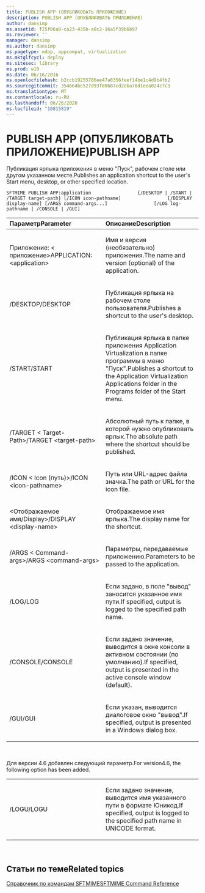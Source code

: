 ```yaml
---
title: PUBLISH APP (ОПУБЛИКОВАТЬ ПРИЛОЖЕНИЕ)
description: PUBLISH APP (ОПУБЛИКОВАТЬ ПРИЛОЖЕНИЕ)
author: dansimp
ms.assetid: f25f06a8-ca23-435b-a0c2-16a5f39b6b97
ms.reviewer: ''
manager: dansimp
ms.author: dansimp
ms.pagetype: mdop, appcompat, virtualization
ms.mktglfcycl: deploy
ms.sitesec: library
ms.prod: w10
ms.date: 06/16/2016
ms.openlocfilehash: b2ccb19255786ee47a8356feef14be1c4d9b4fb2
ms.sourcegitcommit: 354664bc527d93f80687cd2eba70d1eea024c7c3
ms.translationtype: MT
ms.contentlocale: ru-RU
ms.lasthandoff: 06/26/2020
ms.locfileid: "10815819"
---
```

# <span data-ttu-id="d35e5-103">PUBLISH APP (ОПУБЛИКОВАТЬ ПРИЛОЖЕНИЕ)</span><span class="sxs-lookup"><span data-stu-id="d35e5-103">PUBLISH APP</span></span>


<span data-ttu-id="d35e5-104">Публикация ярлыка приложения в меню "Пуск", рабочем столе или другом указанном месте.</span><span class="sxs-lookup"><span data-stu-id="d35e5-104">Publishes an application shortcut to the user's Start menu, desktop, or other specified location.</span></span>

`SFTMIME PUBLISH APP:application                 {/DESKTOP | /START | /TARGET target-path} [/ICON icon-pathname]                 [/DISPLAY display-name] [/ARGS command-args...]                 [/LOG log-pathname | /CONSOLE | /GUI]`

<table>
<colgroup>
<col width="50%" />
<col width="50%" />
</colgroup>
<thead>
<tr class="header">
<th align="left"><span data-ttu-id="d35e5-105">Параметр</span><span class="sxs-lookup"><span data-stu-id="d35e5-105">Parameter</span></span></th>
<th align="left"><span data-ttu-id="d35e5-106">Описание</span><span class="sxs-lookup"><span data-stu-id="d35e5-106">Description</span></span></th>
</tr>
</thead>
<tbody>
<tr class="odd">
<td align="left"><p><span data-ttu-id="d35e5-107">Приложение: &lt; приложение&gt;</span><span class="sxs-lookup"><span data-stu-id="d35e5-107">APPLICATION:&lt;application&gt;</span></span></p></td>
<td align="left"><p><span data-ttu-id="d35e5-108">Имя и версия (необязательно) приложения.</span><span class="sxs-lookup"><span data-stu-id="d35e5-108">The name and version (optional) of the application.</span></span></p></td>
</tr>
<tr class="even">
<td align="left"><p><span data-ttu-id="d35e5-109">/DESKTOP</span><span class="sxs-lookup"><span data-stu-id="d35e5-109">/DESKTOP</span></span></p></td>
<td align="left"><p><span data-ttu-id="d35e5-110">Публикация ярлыка на рабочем столе пользователя.</span><span class="sxs-lookup"><span data-stu-id="d35e5-110">Publishes a shortcut to the user's desktop.</span></span></p></td>
</tr>
<tr class="odd">
<td align="left"><p><span data-ttu-id="d35e5-111">/START</span><span class="sxs-lookup"><span data-stu-id="d35e5-111">/START</span></span></p></td>
<td align="left"><p><span data-ttu-id="d35e5-112">Публикация ярлыка в папке приложения Application Virtualization в папке программы в меню "Пуск".</span><span class="sxs-lookup"><span data-stu-id="d35e5-112">Publishes a shortcut to the Application Virtualization Applications folder in the Programs folder of the Start menu.</span></span></p></td>
</tr>
<tr class="even">
<td align="left"><p><span data-ttu-id="d35e5-113">/TARGET &lt; Target-Path&gt;</span><span class="sxs-lookup"><span data-stu-id="d35e5-113">/TARGET &lt;target-path&gt;</span></span></p></td>
<td align="left"><p><span data-ttu-id="d35e5-114">Абсолютный путь к папке, в которой нужно опубликовать ярлык.</span><span class="sxs-lookup"><span data-stu-id="d35e5-114">The absolute path where the shortcut should be published.</span></span></p></td>
</tr>
<tr class="odd">
<td align="left"><p><span data-ttu-id="d35e5-115">/ICON &lt; Icon (путь)&gt;</span><span class="sxs-lookup"><span data-stu-id="d35e5-115">/ICON &lt;icon-pathname&gt;</span></span></p></td>
<td align="left"><p><span data-ttu-id="d35e5-116">Путь или URL-адрес файла значка.</span><span class="sxs-lookup"><span data-stu-id="d35e5-116">The path or URL for the icon file.</span></span></p></td>
</tr>
<tr class="even">
<td align="left"><p><span data-ttu-id="d35e5-117">&lt;Отображаемое имя/Display&gt;</span><span class="sxs-lookup"><span data-stu-id="d35e5-117">/DISPLAY &lt;display-name&gt;</span></span></p></td>
<td align="left"><p><span data-ttu-id="d35e5-118">Отображаемое имя ярлыка.</span><span class="sxs-lookup"><span data-stu-id="d35e5-118">The display name for the shortcut.</span></span></p></td>
</tr>
<tr class="odd">
<td align="left"><p><span data-ttu-id="d35e5-119">/ARGS &lt; Command-args&gt;</span><span class="sxs-lookup"><span data-stu-id="d35e5-119">/ARGS &lt;command-args&gt;</span></span></p></td>
<td align="left"><p><span data-ttu-id="d35e5-120">Параметры, передаваемые приложению.</span><span class="sxs-lookup"><span data-stu-id="d35e5-120">Parameters to be passed to the application.</span></span></p></td>
</tr>
<tr class="even">
<td align="left"><p><span data-ttu-id="d35e5-121">/LOG</span><span class="sxs-lookup"><span data-stu-id="d35e5-121">/LOG</span></span></p></td>
<td align="left"><p><span data-ttu-id="d35e5-122">Если задано, в поле "вывод" заносится указанное имя пути.</span><span class="sxs-lookup"><span data-stu-id="d35e5-122">If specified, output is logged to the specified path name.</span></span></p></td>
</tr>
<tr class="odd">
<td align="left"><p><span data-ttu-id="d35e5-123">/CONSOLE</span><span class="sxs-lookup"><span data-stu-id="d35e5-123">/CONSOLE</span></span></p></td>
<td align="left"><p><span data-ttu-id="d35e5-124">Если задано значение, выводится в окне консоли в активном состоянии (по умолчанию).</span><span class="sxs-lookup"><span data-stu-id="d35e5-124">If specified, output is presented in the active console window (default).</span></span></p></td>
</tr>
<tr class="even">
<td align="left"><p><span data-ttu-id="d35e5-125">/GUI</span><span class="sxs-lookup"><span data-stu-id="d35e5-125">/GUI</span></span></p></td>
<td align="left"><p><span data-ttu-id="d35e5-126">Если указан, выводится диалоговое окно "вывод".</span><span class="sxs-lookup"><span data-stu-id="d35e5-126">If specified, output is presented in a Windows dialog box.</span></span></p></td>
</tr>
</tbody>
</table>

 

<span data-ttu-id="d35e5-127">Для версии 4.6 добавлен следующий параметр.</span><span class="sxs-lookup"><span data-stu-id="d35e5-127">For version4.6, the following option has been added.</span></span>

<table>
<colgroup>
<col width="50%" />
<col width="50%" />
</colgroup>
<tbody>
<tr class="odd">
<td align="left"><p><span data-ttu-id="d35e5-128">/LOGU</span><span class="sxs-lookup"><span data-stu-id="d35e5-128">/LOGU</span></span></p></td>
<td align="left"><p><span data-ttu-id="d35e5-129">Если задано значение, выводится имя указанного пути в формате Юникод.</span><span class="sxs-lookup"><span data-stu-id="d35e5-129">If specified, output is logged to the specified path name in UNICODE format.</span></span></p></td>
</tr>
</tbody>
</table>

 

## <span data-ttu-id="d35e5-130">Статьи по теме</span><span class="sxs-lookup"><span data-stu-id="d35e5-130">Related topics</span></span>


[<span data-ttu-id="d35e5-131">Справочник по командам SFTMIME</span><span class="sxs-lookup"><span data-stu-id="d35e5-131">SFTMIME Command Reference</span></span>](sftmime--command-reference.md)

 

 





